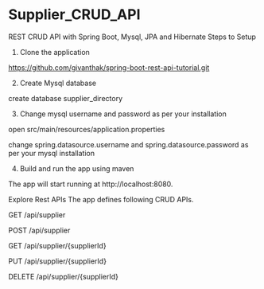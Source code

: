 # Supplier_CRUD_API

REST CRUD API with Spring Boot, Mysql, JPA and Hibernate
Steps to Setup
1. Clone the application

https://github.com/givanthak/spring-boot-rest-api-tutorial.git

2. Create Mysql database

create database supplier_directory

3. Change mysql username and password as per your installation

open src/main/resources/application.properties

change spring.datasource.username and spring.datasource.password as per your mysql installation

4. Build and run the app using maven


The app will start running at http://localhost:8080.

Explore Rest APIs
The app defines following CRUD APIs.

GET /api/supplier

POST /api/supplier

GET /api/supplier/{supplierId}

PUT /api/supplier/{supplierId}

DELETE /api/supplier/{supplierId}
